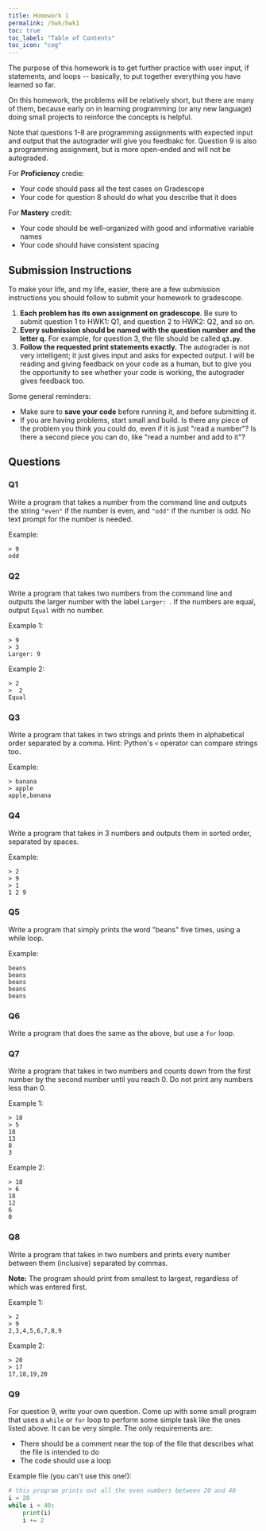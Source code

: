 ```yaml
---
title: Homework 1
permalink: /hwk/hwk1
toc: true
toc_label: "Table of Contents"
toc_icon: "cog"
---
```


The purpose of this homework is to get further practice with user input, if statements, and loops -- basically, to put together everything you have learned so far. 

On this homework, the problems will be relatively short, but there are many of them, because early on in learning programming (or any new language) doing small projects to reinforce the concepts is helpful. 

Note that questions 1-8 are programming assignments with expected input and output that the autograder will give you feedbakc for. Question 9 is also a programming assignment, but is more open-ended and will not be autograded. 

For **Proficiency** credie:

- Your code should pass all the test cases on Gradescope
- Your code for question 8 should do what you describe that it does

For **Mastery** credit:
- Your code should be well-organized with good and informative variable names
- Your code should have consistent spacing

## Submission Instructions

To make your life, and my life, easier, there are a few submission instructions you should follow to submit your homework to gradescope. 

1. **Each problem has its own assignment on gradescope**. Be sure to submit question 1 to HWK1: Q1, and question 2 to HWK2: Q2, and so on. 
2. **Every submission should be named with the question number and the letter q.** For example, for question 3, the file should be called **`q3.py`**.
3. **Follow the requested print statements exactly.** The autograder is not very intelligent; it just gives input and asks for expected output. I will be reading and giving feedback on your code as a human, but to give you the opportunity to see whether your code is working, the autograder gives feedback too. 

Some general reminders:
- Make sure to **save your code** before running it, and before submitting it. 
- If you are having problems, start small and build. Is there any piece of the problem you think you could do, even if it is just "read a number"? Is there a second piece you can do, like "read a number and add to it"? 

## Questions

### Q1

Write a program that takes a number from the command line and outputs the string `"even"` if the number is even, and `"odd"` if the number is odd. No text prompt for the number is needed.

Example:

```
> 9
odd
```

### Q2

Write a program that takes two numbers from the command line and outputs the larger number with the label `Larger: `. If the numbers are equal, output `Equal` with no number.

Example 1:

```
> 9
> 3
Larger: 9
```

Example 2:

```
> 2
>  2
Equal
```

### Q3

Write a program that takes in two strings and prints them in alphabetical order separated by a comma. Hint: Python's `<` operator can compare strings too.

Example:

```
> banana
> apple
apple,banana
```

### Q4

Write a program that takes in 3 numbers and outputs them in sorted order, separated by spaces.

Example: 

```
> 2
> 9
> 1
1 2 9
```

### Q5

Write a program that simply prints the word "beans" five times, using a while loop.

Example:

```
beans
beans
beans
beans
beans
```

### Q6

Write a program that does the same as the above, but use a `for` loop.

### Q7

Write a program that takes in two numbers and counts down from the first number by the second number until you reach 0. Do not print any numbers less than 0. 

Example 1: 

```
> 18
> 5
18
13
8
3
```

Example 2:

```
> 18
> 6
18
12
6
0
```

### Q8

Write a program that takes in two numbers and prints every number between them (inclusive) separated by commas.

**Note:** The program should print from smallest to largest, regardless of which was entered first. 

Example 1:

```
> 2
> 9
2,3,4,5,6,7,8,9
```

Example 2:

```
> 20
> 17
17,18,19,20
```

### Q9

For question 9, write your own question. Come up with some small program that uses a `while` or `for` loop to perform some simple task like the ones listed above. It can be very simple. The only requirements are:

- There should be a comment near the top of the file that describes what the file is intended to do
- The code should use a loop


Example file (you can't use this one!):

```python
# this program prints out all the even numbers between 20 and 40
i = 20
while i < 40:
    print(i)
    i += 2
```
